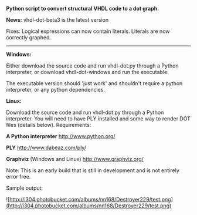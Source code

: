 **Python script to convert structural VHDL code to a dot graph.**

**News:**
vhdl-dot-beta3 is the latest version

Fixes:
Logical expressions can now contain literals.
Literals are now correctly graphed.


---


**Windows:**

Either download the source code and run vhdl-dot.py through a Python interpreter, or download vhdl-dot-windows and run the executable.

The executable version should 'just work' and shouldn't require a python interpreter, or any python dependencies.

**Linux:**

Download the source code and run vhdl-dot.py through a Python interpreter. You will need to have PLY installed and some way to render DOT files (details below).
Requirements:

**A Python interpreter**
http://www.python.org/

**PLY**
http://www.dabeaz.com/ply/

**Graphviz** (Windows and Linux)
http://www.graphviz.org/

Note:
This is an early build that is still in development and is not entirely error free.

Sample output:

![http://i304.photobucket.com/albums/nn168/Destroyer229/test.png](http://i304.photobucket.com/albums/nn168/Destroyer229/test.png)